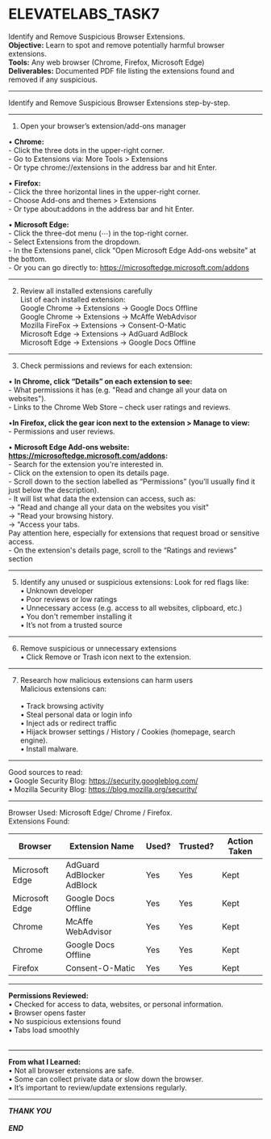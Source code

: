 # ELEVATELABS_TASK7
Identify and Remove Suspicious Browser Extensions. 
 <br>**Objective:** Learn to spot and remove potentially harmful browser extensions.
 <br>**Tools:** Any web browser (Chrome, Firefox, Microsoft Edge)
 <br>**Deliverables:** Documented PDF file listing the extensions found and removed if any suspicious. 

---
Identify and Remove Suspicious Browser Extensions step-by-step. 

---
 1. Open your browser’s extension/add-ons manager   </br>
 
•	**Chrome:**
 <br>- Click the three dots in the upper-right corner.
 <br>-	Go to Extensions via: More Tools > Extensions
 <br>-	Or type chrome://extensions in the address bar and hit Enter. </br>

 •	**Firefox:**
 <br>-	Click the three horizontal lines in the upper-right corner.
 <br>-	Choose Add-ons and themes > Extensions
 <br>-	Or type about:addons in the address bar and hit Enter. </br>

 •	**Microsoft Edge:**
 <br>-	Click the three-dot menu (⋯) in the top-right corner.
 <br>-	Select Extensions from the dropdown.
 <br>-	In the Extensions panel, click “Open Microsoft Edge Add-ons website” at the bottom.
 <br>-	Or you can go directly to: https://microsoftedge.microsoft.com/addons  
 
---
2. Review all installed extensions carefully 
<br> List of each installed extension: </br>
   Google Chrome -> Extensions -> Google Docs Offline </br>
   Google Chrome -> Extensions -> McAffe WebAdvisor </br>
   Mozilla FireFox -> Extensions -> Consent-O-Matic </br>
   Microsoft Edge -> Extensions -> AdGuard AdBlock </br>
   Microsoft Edge -> Extensions -> Google Docs Offline </br>

---
3. Check permissions and reviews for each extension:
                                                      
  •	**In Chrome, click “Details” on each extension to see:** 
 <br>-	What permissions it has (e.g. "Read and change all your data on websites").
 <br>-	Links to the Chrome Web Store – check user ratings and reviews. </br>
 
  •**In Firefox, click the gear icon next to the extension > Manage to view:** 
 <br>-	 Permissions and user reviews. </br>
 
  •	**Microsoft Edge Add-ons website: https://microsoftedge.microsoft.com/addons:** 
 <br>-	Search for the extension you're interested in.
 <br>-	Click on the extension to open its details page.
 <br>-	Scroll down to the section labelled as “Permissions” (you'll usually find it just below the description).
 <br>-	It will list what data the extension can access, such as:
 <br> 	 -> "Read and change all your data on the websites you visit"
 <br> 	 -> "Read your browsing history.
 <br> 	 -> "Access your tabs.
 <br>Pay attention here, especially for extensions that request broad or sensitive access.
 <br>-	On the extension's details page, scroll to the “Ratings and reviews” section   
 
--- 
5. Identify any unused or suspicious extensions: 
Look for red flags like: 
 <br>•	Unknown developer
 <br>•	Poor reviews or low ratings
 <br>•	Unnecessary access (e.g. access to all websites, clipboard, etc.)
 <br>•	You don't remember installing it
 <br>•	It’s not from a trusted source
---
6. Remove suspicious or unnecessary extensions 
 <br>•	Click Remove or Trash icon next to the extension.
---
7. Research how malicious extensions can harm users
 <br>Malicious extensions can: </br>
 <br>•	Track browsing activity
 <br>•	Steal personal data or login info
 <br>•	Inject ads or redirect traffic
 <br>•	Hijack browser settings / History / Cookies (homepage, search engine).
 <br>•	Install malware.
---
Good sources to read:
 <br>•	Google Security Blog: https://security.googleblog.com/
 <br>•	Mozilla Security Blog: https://blog.mozilla.org/security/   

---
Browser Used: Microsoft Edge/ Chrome / Firefox. 
<br>Extensions Found: </br>
  
| Browser        | Extension Name          | Used? | Trusted? | Action Taken |
|----------------|-------------------------|-------|----------|---------------|
| Microsoft Edge | AdGuard AdBlocker AdBlock | Yes   | Yes    | Kept          |
| Microsoft Edge | Google Docs Offline     | Yes   | Yes      | Kept          |
| Chrome         | McAffe WebAdvisor       | Yes   | Yes      | Kept          |
| Chrome         | Google Docs Offline     | Yes   | Yes      | Kept          |
| Firefox        | Consent-O-Matic         | Yes   | Yes      | Kept          |   

---
**Permissions Reviewed:**
 <br>•	Checked for access to data, websites, or personal information.
 <br>•	Browser opens faster 
 <br>•	No suspicious extensions found
 <br>•	Tabs load smoothly   <br></br>

---
**From what I Learned:**
 <br>•	Not all browser extensions are safe.
 <br>•	Some can collect private data or slow down the browser.
 <br>•	It’s important to review/update extensions regularly.
 
---
***THANK YOU***
<br></br>
***END***

